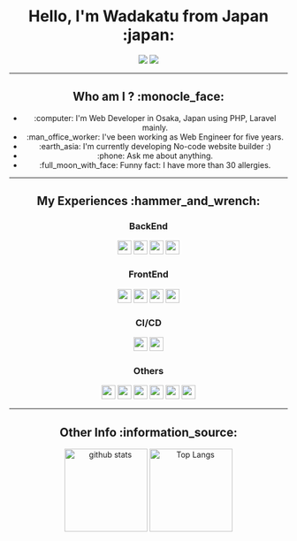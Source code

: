 <h1 style="font-size="15px"" align="center">Hello, I'm Wadakatu from Japan :japan:</h3>

<p align="center">
  <img src="https://komarev.com/ghpvc/?username=wadakatu">
  <img src="https://qiita-badge.apiapi.app/s/wadakatu/contributions.svg">
</p>

***

<div align="center">
<h2>Who am I ? :monocle_face:</h3>
  <ul>
    <li> :computer: I'm Web Developer in Osaka, Japan using PHP, Laravel mainly.</li>
    <li> :man_office_worker: I've been working as Web Engineer for five years.</li>
    <li> :earth_asia: I'm currently developing No-code website builder :)</li>
    <li> :phone:  Ask me about anything.</li>
    <li> :full_moon_with_face:  Funny fact: I have more than 30 allergies.</li>
  </ul>
<div>
  
***
  
<div>
  <h2>My Experiences :hammer_and_wrench: </h3>
  <h3>BackEnd</h3>
  <p align="center">
    <img height="25px" src="https://img.shields.io/badge/PHP-777BB4?style=for-the-badge&logo=php&logoColor=white">
    <img height="25px" src="https://img.shields.io/badge/Laravel-FF2D20?style=for-the-badge&logo=laravel&logoColor=white">
    <img height="25px" src="https://img.shields.io/badge/Python-3776AB?style=for-the-badge&logo=python&logoColor=white">
    <img height="25px" src="https://img.shields.io/badge/mysql-%2300f.svg?style=for-the-badge&logo=mysql&logoColor=white">
  </p>
  <h3>FrontEnd</h3>
  <p align="center">
    <img height="25px" src="https://img.shields.io/badge/JavaScript-323330?style=for-the-badge&logo=javascript&logoColor=F7DF1E">
    <img height="25px" src="https://img.shields.io/badge/Vue.js-35495E?style=for-the-badge&logo=vue.js&logoColor=4FC08D">
    <img height="25px" src="https://img.shields.io/badge/ESLint-4B3263?style=for-the-badge&logo=eslint&logoColor=white">
    <img height="25px" src="https://img.shields.io/badge/tailwindcss-%2338B2AC.svg?style=for-the-badge&logo=tailwind-css&logoColor=white">
  </p>
  <h3>CI/CD</h3>
  <p align="center">
    <img height="25px" src="https://img.shields.io/badge/CIRCLECI-%23161616.svg?style=for-the-badge&logo=circleci&logoColor=white">
    <img height="25px" src="https://img.shields.io/badge/github%20actions-%232671E5.svg?style=for-the-badge&logo=githubactions&logoColor=white">
  </p>
  <h3>Others</h3>
  <p align="center">
    <img height="25px" src="https://img.shields.io/badge/docker-%230db7ed.svg?style=for-the-badge&logo=docker&logoColor=white">
    <img height="25px" src="https://img.shields.io/badge/phpstorm-143?style=for-the-badge&logo=phpstorm&logoColor=black&color=black&labelColor=darkorchid">
    <img height="25px" src="https://img.shields.io/badge/Amazon_AWS-232F3E?style=for-the-badge&logo=amazon-aws&logoColor=white">
    <img height="25px" src="https://img.shields.io/badge/Postman-FF6C37?style=for-the-badge&logo=postman&logoColor=white">
    <img height="25px" src="https://img.shields.io/badge/-Swagger-%23Clojure?style=for-the-badge&logo=swagger&logoColor=white">
    <img height="25px" src="https://img.shields.io/badge/nginx-%23009639.svg?style=for-the-badge&logo=nginx&logoColor=white">
  </p>
</div>
  
  ***
  
<div>
  <h2>Other Info :information_source: </h3>
<p align="center"> 
  <img alt="github stats" height="150px" src="https://github-readme-stats.vercel.app/api?username=wadakatu&show_icons=ture" />
  <img alt="Top Langs" height="150px" src="https://github-readme-stats.vercel.app/api/top-langs/?username=wadakatu&layout=compact&show_icons=true" />
</p>
  
</div>

 
